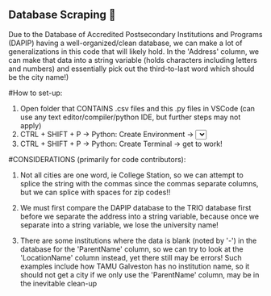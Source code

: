 ## Database Scraping 🐍

Due to the Database of Accredited Postsecondary Institutions and Programs (DAPIP) having a 
well-organized/clean database, we can make a lot of generalizations in this code that will likely hold.
In the 'Address' column, we can make that data into a string variable (holds characters including
letters and numbers) and essentially pick out the third-to-last word which should be the city name!)

#How to set-up:

1. Open folder that CONTAINS .csv files and this .py files in VSCode (can use any text editor/compiler/python IDE, but further steps may not apply)
2. CTRL + SHIFT + P -> Python: Create Environment -> <select your Python>
3. CTRL + SHIFT + P -> Python: Create Terminal -> get to work!

#CONSIDERATIONS (primarily for code contributors):

1. Not all cities are one word, ie College Station, so we can attempt to splice the string with the
commas since the commas separate columns, but we can splice with spaces for zip codes!!

2. We must first compare the DAPIP database to the TRIO database first before we separate the address
into a string variable, because once we separate into a string variable, we lose the university name!

3. There are some institutions where the data is blank (noted by '-') in the database for the 'ParentName'
column, so we can try to look at the 'LocationName' column instead, yet there still may be errors! Such
examples include how TAMU Galveston has no institution name, so it should not get a city if we only
use the 'ParentName' column, may be in the inevitable clean-up
